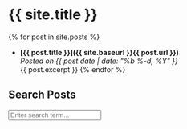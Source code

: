 ---
---

# {{ site.title }}

{% for post in site.posts %}
- **[{{ post.title }}]({{ site.baseurl }}{{ post.url }})**  
  _Posted on {{ post.date | date: "%b %-d, %Y" }}_  
  {{ post.excerpt }}
{% endfor %}

## Search Posts

<input type="text" id="search-input" placeholder="Enter search term...">
<ul id="search-results"></ul>

<script src="https://cdn.jsdelivr.net/npm/lunr@2.3.9/lunr.min.js"></script>
<script>
document.addEventListener("DOMContentLoaded", function() {
  var idx;
  var docs;
  var baseUrl = "{{ site.baseurl }}";
  
  // Download the data
  fetch(baseUrl + '/search.json')
    .then(response => response.json())
    .then(data => {
      docs = data;
      idx = lunr(function() {
        this.ref('url');
        this.field('title');
        this.field('content');
        data.forEach(function(doc) {
          this.add(doc);
        }, this);
      });
    });

// Handle search
document.getElementById('search-input').addEventListener("keyup", function() {
    var query = this.value;
    var results = idx.search(query + "*");  // <--- Add the wildcard here
    displayResults(results);
});

  function displayResults(results) {
    var searchResults = document.getElementById('search-results');
    if (results.length) {
      var output = '';
      results.forEach(function(result) {
        var item = docs.find(i => i.url === result.ref);
        output += '<li><a href="' + baseUrl + item.url + '">' + item.title + '</a></li>';
      });
      searchResults.innerHTML = output;
    } else {
      searchResults.innerHTML = '<li>No results found</li>';
    }
  }
});
</script>
